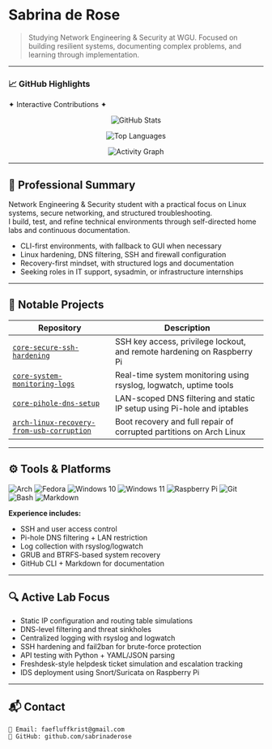 <!-- Profile README for sabrinaderose -->

# Sabrina de Rose

> Studying Network Engineering & Security at WGU. Focused on building resilient systems, documenting complex problems, and learning through implementation.

---

### 📈 GitHub Highlights  
✦ Interactive Contributions ✦  

</div>

<p align="center">
  <img src="https://github-readme-stats.vercel.app/api?username=sabrinaderose&show_icons=true&theme=tokyonight&hide=issues" alt="GitHub Stats" />
</p>

<p align="center">
  <img src="https://github-readme-stats.vercel.app/api/top-langs/?username=sabrinaderose&layout=compact&theme=tokyonight" alt="Top Languages" />
</p>

<p align="center">
  <img src="https://github-readme-activity-graph.cyclic.app/graph?username=sabrinaderose&theme=github-compact" alt="Activity Graph" />
</p>

---

## 🔹 Professional Summary

Network Engineering & Security student with a practical focus on Linux systems, secure networking, and structured troubleshooting.  
I build, test, and refine technical environments through self-directed home labs and continuous documentation.

- CLI-first environments, with fallback to GUI when necessary  
- Linux hardening, DNS filtering, SSH and firewall configuration  
- Recovery-first mindset, with structured logs and documentation  
- Seeking roles in IT support, sysadmin, or infrastructure internships

---

## 📁 Notable Projects

| Repository | Description |
|------------|-------------|
| [`core-secure-ssh-hardening`](https://github.com/sabrinaderose/core-secure-ssh-hardening) | SSH key access, privilege lockout, and remote hardening on Raspberry Pi |
| [`core-system-monitoring-logs`](https://github.com/sabrinaderose/core-system-monitoring-logs) | Real-time system monitoring using rsyslog, logwatch, uptime tools |
| [`core-pihole-dns-setup`](https://github.com/sabrinaderose/core-pihole-dns-setup) | LAN-scoped DNS filtering and static IP setup using Pi-hole and iptables |
| [`arch-linux-recovery-from-usb-corruption`](https://github.com/sabrinaderose/arch-linux-recovery-from-usb-corruption) | Boot recovery and full repair of corrupted partitions on Arch Linux |

---

## ⚙️ Tools & Platforms

![Arch](https://img.shields.io/badge/Arch_Linux-1793D1?style=flat&logo=arch-linux&logoColor=white)
![Fedora](https://img.shields.io/badge/Fedora-51A2DA?style=flat&logo=fedora&logoColor=white)
![Windows 10](https://img.shields.io/badge/Windows_10-0078D6?style=flat&logo=windows&logoColor=white)
![Windows 11](https://img.shields.io/badge/Windows_11-0078D6?style=flat&logo=windows11&logoColor=white)
![Raspberry Pi](https://img.shields.io/badge/Raspberry_Pi-C51A4A?style=flat&logo=raspberry-pi&logoColor=white)
![Git](https://img.shields.io/badge/Git-F05032?style=flat&logo=git&logoColor=white)
![Bash](https://img.shields.io/badge/Bash-121011?style=flat&logo=gnubash&logoColor=white)
![Markdown](https://img.shields.io/badge/Markdown-000000?style=flat&logo=markdown&logoColor=white)

**Experience includes:**  
- SSH and user access control  
- Pi-hole DNS filtering + LAN restriction  
- Log collection with rsyslog/logwatch  
- GRUB and BTRFS-based system recovery  
- GitHub CLI + Markdown for documentation

---

## 🔍 Active Lab Focus

- Static IP configuration and routing table simulations  
- DNS-level filtering and threat sinkholes  
- Centralized logging with rsyslog and logwatch  
- SSH hardening and fail2ban for brute-force protection  
- API testing with Python + YAML/JSON parsing  
- Freshdesk-style helpdesk ticket simulation and escalation tracking  
- IDS deployment using Snort/Suricata on Raspberry Pi

---

## 📬 Contact

```text
📧 Email: faefluffkrist@gmail.com  
🔗 GitHub: github.com/sabrinaderose
```
